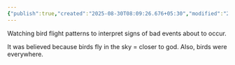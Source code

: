 ```yaml
---
{"publish":true,"created":"2025-08-30T08:09:26.676+05:30","modified":"2025-08-30T08:09:26.676+05:30","cssclasses":""}
---
```



Watching bird flight patterns to interpret signs of bad events about to occur.

It was believed because birds fly in the sky = closer to god. Also, birds were everywhere.
